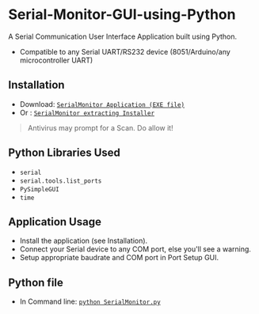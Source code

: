 # Serial-Monitor-GUI-using-Python
A Serial Communication User Interface Application built using Python.
* Compatible to any Serial UART/RS232 device (8051/Arduino/any microcontroller UART)
## Installation
* Download: [`SerialMonitor Application (EXE file)`](../main/dist/SerialMonitor.exe)
* Or      : [`SerialMonitor extracting Installer`](../main/dist/SerialMonitorInstaller.EXE)
> Antivirus may prompt for a Scan. Do allow it!
## Python Libraries Used
* `serial`
* `serial.tools.list_ports`
* `PySimpleGUI`
* `time`
## Application Usage
* Install the application (see Installation).
* Connect your Serial device to any COM port, else you'll see a warning.
* Setup appropriate baudrate and COM port in Port Setup GUI.
## Python file
* In Command line: [`python SerialMonitor.py`](../main/source/SerialMonitor.py)
